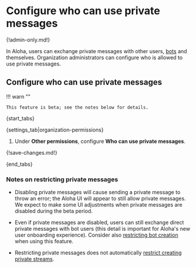 # Configure who can use private messages

{!admin-only.md!}

In Aloha, users can exchange private messages with other users,
[bots](/help/bots-and-integrations) and themselves. Organization
administrators can configure who is allowed to use private messages.

## Configure who can use private messages

!!! warn ""

    This feature is beta; see the notes below for details.

{start_tabs}

{settings_tab|organization-permissions}

1. Under **Other permissions**, configure **Who can use private messages**.

{!save-changes.md!}

{end_tabs}

### Notes on restricting private messages

* Disabling private messages will cause sending a private message to
throw an error; the Aloha UI will appear to still allow private
messages. We expect to make some UI adjustments when private messages
are disabled during the beta period.

* Even if private messages are disabled, users can still exchange
direct private messages with bot users (this detail is important for
Aloha's new user onboarding experience). Consider also [restricting
bot creation](/help/restrict-bot-creation) when using this feature.

* Restricting private messages does not automatically [restrict creating
private streams](/help/configure-who-can-create-streams).
